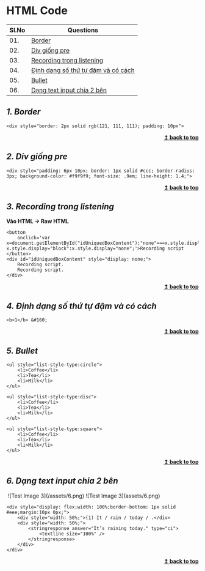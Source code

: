 # HTML Code

| Sl.No|  Questions        |
|------|------------------ |
| 01.  |[Border ](#Border )|
| 02.  |[Div giống pre ](#Div-giống-pre)|
| 03.  |[Recording trong listening ](#Recording-trong-listening)|
| 04.  |[Định dạng số thứ tự đậm và có cách ](#Định-dạng-số-thứ-tự-đậm-và-có-cách)|
| 05.  |[Bullet ](#Bullet)|
| 06.  |[Dạng text input chia 2 bên ](#Dạng-text-input-chia-2-bên)|

## <a id="Border"></a>***1. Border***
```
<div style="border: 2px solid rgb(121, 111, 111); padding: 10px">
```
<div align="right">
    <b><a href="#">↥ back to top</a></b>
</div>

## <a id="Div-giống-pre"></a>***2. Div giống pre***
```
<div style="padding: 6px 10px; border: 1px solid #ccc; border-radius: 3px; background-color: #f9f9f9; font-size: .9em; line-height: 1.4;">
```
<div align="right">
    <b><a href="#">↥ back to top</a></b>
</div>

## <a id="Recording-trong-listening"></a>***3. Recording trong listening***
**Vào HTML -> Raw HTML**
```
<button
    onclick='var x=document.getElementById("idUniquedBoxContent");"none"===x.style.display?x.style.display="block":x.style.display="none";'>Recording script
</button>
<div id="idUniquedBoxContent" style="display: none;">
    Recording script.
    Recording script.
</div>
```
<div align="right">
    <b><a href="#">↥ back to top</a></b>
</div>

## <a id="Định-dạng-số-thứ-tự-đậm-và-có-cách"></a>***4. Định dạng số thứ tự đậm và có cách***
```
<b>1</b> &#160;
```
<div align="right">
    <b><a href="#">↥ back to top</a></b>
</div>

## <a id="Bulleth"></a>***5. Bullet***
```
<ul style="list-style-type:circle">
    <li>Coffee</li>
    <li>Tea</li>
    <li>Milk</li>
</ul>

<ul style="list-style-type:disc">
    <li>Coffee</li>
    <li>Tea</li>
    <li>Milk</li>
</ul>

<ul style="list-style-type:square">
    <li>Coffee</li>
    <li>Tea</li>
    <li>Milk</li>
</ul>
```
<div align="right">
    <b><a href="#">↥ back to top</a></b>
</div>

## <a id="Dạng-text-input-chia-2-bên"></a>***6. Dạng text input chia 2 bên***
<img src="assets/6.png" raw=true alt=""/>
![Test Image 3](/assets/6.png)
![Test Image 3](assets/6.png)

```
<div style="display: flex;width: 100%;border-bottom: 1px solid #eee;margin:10px 0px;">
    <div style="width: 50%;">(1) It / rain / today / .</div>
    <div style="width: 50%;">
        <stringresponse answer="It’s raining today." type="ci">
            <textline size="100%" />
        </stringresponse>
    </div>
</div>
```
<div align="right">
    <b><a href="#">↥ back to top</a></b>
</div>
